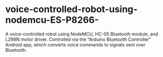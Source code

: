 # voice-controlled-robot-using-nodemcu-ES-P8266-
A voice-controlled robot using NodeMCU, HC-05 Bluetooth module, and L298N motor driver. Controlled via the “Arduino Bluetooth Controller” Android app, which converts voice commands to signals sent over Bluetooth.
